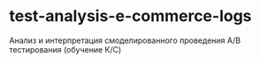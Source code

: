 # test-analysis-e-commerce-logs
Анализ и интерпретация смоделированного проведения A/B     тестирования (обучение К/C)
